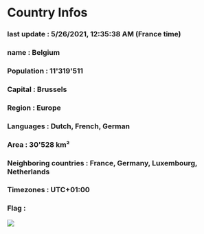 # Country  Infos
### last update : 5/26/2021, 12:35:38 AM (France time)

### name : Belgium
### Population : 11'319'511
### Capital : Brussels
### Region : Europe
### Languages : Dutch, French, German
### Area : 30'528 km²
### Neighboring countries : France, Germany, Luxembourg, Netherlands
### Timezones : UTC+01:00

### Flag :
![](https://restcountries.eu/data/bel.svg)